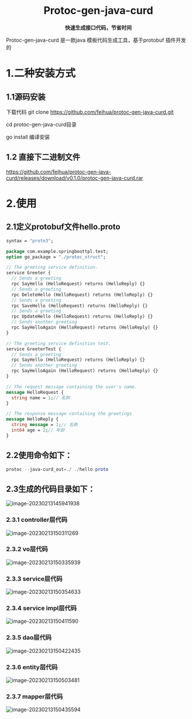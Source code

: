 <div align="center">
  <br>
  <h1>Protoc-gen-java-curd</h1>
  <strong>快速生成接口代码，节省时间</strong>
</div>



Protoc-gen-java-curd 是一款java 模板代码生成工具，基于protobuf 插件开发的

# 1.二种安装方式

## 1.1源码安装

下载代码 git clone https://github.com/feihua/protoc-gen-java-curd.git

cd protoc-gen-java-curd目录

go install 编译安装

## 1.2 直接下二进制文件

https://github.com/feihua/protoc-gen-java-curd/releases/download/v0.1.0/protoc-gen-java-curd.rar

# 2.使用

## 2.1定义protobuf文件hello.proto

```protobuf
syntax = "proto3";

package com.example.springboottpl.test;
option go_package = "./protoc_struct";

// The greeting service definition.
service Greeter {
  // Sends a greeting
  rpc SayHello (HelloRequest) returns (HelloReply) {}
  // Sends a greeting
  rpc DeleteHello (HelloRequest) returns (HelloReply) {}
  // Sends a greeting
  rpc SaveHello (HelloRequest) returns (HelloReply) {}
  // Sends a greeting
  rpc UpdateHello (HelloRequest) returns (HelloReply) {}
  // Sends another greeting
  rpc SayHelloAgain (HelloRequest) returns (HelloReply) {}
}

// The greeting service definition test.
service GreeterTest {
  // Sends a greeting
  rpc SayHello (HelloRequest) returns (HelloReply) {}
  // Sends another greeting
  rpc SayHelloAgain (HelloRequest) returns (HelloReply) {}
}

// The request message containing the user's name.
message HelloRequest {
  string name = 1;// 名称
}

// The response message containing the greetings
message HelloReply {
  string message = 1;// 名称
  int64 age = 2;// 年龄
}
```

## 2.2使用命令如下：

```powershell
protoc --java-curd_out=./ ./hello.proto
```

## 2.3生成的代码目录如下：

![image-20230213145941938](images/image-20230213145941938.png)

### 2.3.1 controller层代码

![image-20230213150311269](images/image-20230213150311269.png)

### 2.3.2 vo层代码

![image-20230213150335939](images/image-20230213150335939.png)

### 2.3.3 service层代码

![image-20230213150354633](images/image-20230213150354633.png)

### 2.3.4 service impl层代码

![image-20230213150411590](images/image-20230213150411590.png)

### 2.3.5 dao层代码

![image-20230213150422435](images/image-20230213150422435.png)

### 2.3.6 entity层代码

![image-20230213150503481](images/image-20230213150503481.png)

### 2.3.7 mapper层代码

![image-20230213150435594](images/image-20230213150435594.png)
